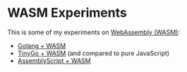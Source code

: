 # WASM Experiments

This is some of my experiments on [WebAssembly (WASM)](https://webassembly.org/):

* [Golang + WASM](https://github.com/alankrantas/wasm_experiments/tree/main/go-wasm)
* [TinyGo + WASM](https://github.com/alankrantas/wasm_experiments/tree/main/tinygo-wasm) (and compared to pure JavaScript)
* [AssemblyScript + WASM](https://github.com/alankrantas/wasm_experiments/tree/main/assemblyscript)

